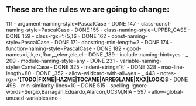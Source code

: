 ## These are the rules we are going to change:

111 - argument-naming-style=PascalCase - DONE
147 - class-const-naming-style=PascalCase - DONE
155 - class-naming-style=UPPER_CASE - DONE
159 - class-rgx=^.{5,}$ - DONE
162 - const-naming-style=PascalCase - DONE
171- docstring-min-length=2 - DONE
174 - function-naming-style=PascalCase - DONE
182 - good-names=i,j,k,ex,Run,_,elem,ele,el - DONE 
_189 - include-naming-hint=yes - _
209 - module-naming-style=any - DONE
231 - variable-naming-style=CamelCase - DONE
325 - indent-string='\t' - DONE
328 - max-line-length=80 - DONE
_352 - allow-wildcard-with-all=yes - _
443 - notes-rgx=^__(TODO|FIXME|HAZME|TOCAME|ARREGLAME|XXX|LOOK)__$  - DONE
498 - min-similarity-lines=10 - DONE
515 - spelling-ignore-words=Sergio,Barragán,Eduardo,Alarcón,UC3M,NIA - 
597 - allow-global-unused-variables=no - 
